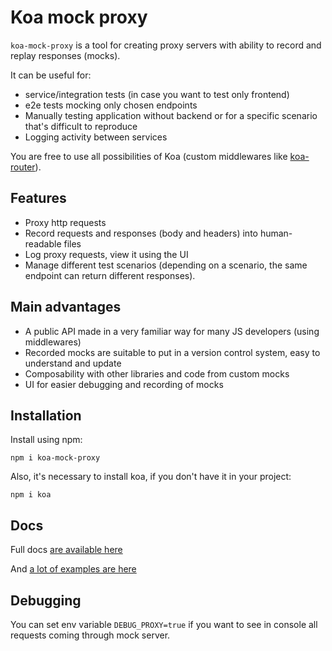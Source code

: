 # Koa mock proxy

`koa-mock-proxy` is a tool for creating proxy servers with ability to record and replay responses (mocks).

It can be useful for:
 * service/integration tests (in case you want to test only frontend)
 * e2e tests mocking only chosen endpoints
 * Manually testing application without backend or for a specific scenario that's difficult to reproduce
 * Logging activity between services

You are free to use all possibilities of Koa (custom middlewares like [koa-router](https://www.npmjs.com/package/koa-router)).

## Features
 * Proxy http requests
 * Record requests and responses (body and headers) into human-readable files
 * Log proxy requests, view it using the UI
 * Manage different test scenarios (depending on a scenario, the same endpoint can return different responses).

## Main advantages

 * A public API made in a very familiar way for many JS developers (using middlewares)
 * Recorded mocks are suitable to put in a version control system, easy to understand and update
 * Composability with other libraries and code from custom mocks
 * UI for easier debugging and recording of mocks

## Installation

Install using npm:

```npm i koa-mock-proxy```

Also, it's necessary to install koa, if you don't have it in your project:

```npm i koa```

## Docs

Full docs [are available here](https://detmir.github.io/koa-mock-proxy/)

And [a lot of examples are here](https://detmir.github.io/koa-mock-proxy/docs/examples)

## Debugging

You can set env variable `DEBUG_PROXY=true` if you want to see in console all requests coming through mock server.
